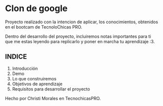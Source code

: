 # Clon de google

Proyecto realizado con la intencion de aplicar, los conocimientos, obtenidos en el bootcam de TecnoloChicas PRO.

Dentro del desarrollo del proyecto, incluiremos notas importantes para ti que me estas leyendo para replicarlo y poner en marcha tu aprendizaje :3.

## INDICE
1. Introducción
2. Demo
3. Lo que construiremos
4. Objetivos de aprendizaje
5. Requisitos para desarrollar el proyecto

Hecho por Christi Morales en TecnochicasPRO.